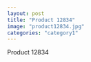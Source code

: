 ```yaml
---
layout: post
title: "Product 12834"
image: "product12834.jpg"
categories: "category1"
---
```

Product 12834
